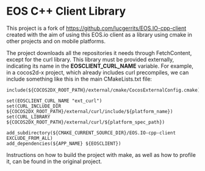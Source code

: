 # EOS C++ Client Library
This project is a fork of https://github.com/lucgerrits/EOS.IO-cpp-client created with the aim of using this EOS.io client as a library using cmake in other projects and on mobile platforms.

The project downloads all the repositories it needs through FetchContent, except for the curl library. This library must be provided externally, indicating its name in the **EOSCLIENT_CURL_NAME** variable. For example, in a cocos2d-x project, which already includes curl precompiles, we can include something like this in the main CMakeLists.txt file:

```
include(${COCOS2DX_ROOT_PATH}/external/cmake/CocosExternalConfig.cmake)

set(EOSCLIENT_CURL_NAME "ext_curl")
set(CURL_INCLUDE_DIR ${COCOS2DX_ROOT_PATH}/external/curl/include/${platform_name})
set(CURL_LIBRARY ${COCOS2DX_ROOT_PATH}/external/curl/${platform_spec_path})

add_subdirectory(${CMAKE_CURRENT_SOURCE_DIR}/EOS.IO-cpp-client EXCLUDE_FROM_ALL)
add_dependencies(${APP_NAME} ${EOSCLIENT})
```

Instructions on how to build the project with make, as well as how to profile it, can be found in the original project.
